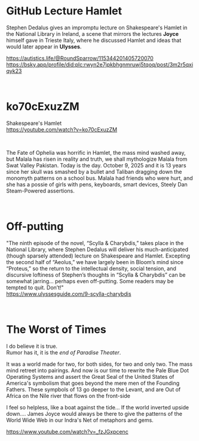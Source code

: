 # GitHub Lecture Hamlet

Stephen Dedalus gives an impromptu lecture on Shakespeare's Hamlet in the National Library in Ireland, a scene that mirrors the lectures **Joyce** himself gave in Trieste Italy, where he discussed Hamlet and ideas that would later appear in **Ulysses**.

https://autistics.life/@RoundSparrow/115344201405720070     
https://bsky.app/profile/did:plc:rwyn2e7jpkbhgnmruwj5tqoq/post/3m2r5qxiqyk23   

&nbsp;

# ko70cExuzZM

Shakespeare's Hamlet    
https://youtube.com/watch?v=ko70cExuzZM

&nbsp;

The Fate of Ophelia was horrific in Hamlet, the mass mind washed away, but Malala has risen in reality and truth, we shall mythologize Malala from Swat Valley Pakistan. Today is the day. October 9, 2025 and it is 13 years since her skull was smashed by a bullet and Taliban dragging down the monomyth patterns on a school bus. Malala had friends who were hurt, and she has a possie of girls with pens, keyboards, smart devices, Steely Dan Steam-Powered assertions.

&nbsp;

# Off-putting

"The ninth episode of the novel, “Scylla & Charybdis,” takes place in the National Library, where Stephen Dedalus will deliver his much-anticipated (though sparsely attended) lecture on Shakespeare and Hamlet.  Excepting the second half of “Aeolus,” we have largely been in Bloom’s mind since “Proteus,” so the return to the intellectual density, social tension, and discursive loftiness of Stephen’s thoughts in “Scylla & Charybdis” can be somewhat jarring… perhaps even off-putting.  Some readers may be tempted to quit.  Don’t!"     
https://www.ulyssesguide.com/9-scylla-charybdis


&nbsp;

# The Worst of Times

I do believe it is true.    
Rumor has it, it is the *end of Paradise Theater*.    

It was a world made for two, for both sides, for two and only two. The mass mind retreet into pairings. And now is our time to rewrite the Pale Blue Dot Operating Systems and assert the Great Seal of the United States of America's symbolism that goes beyond the mere men of the Founding Fathers. These sympbols of 13 go deeper to the Levant, and are Out of Africa on the Nile river that flows on the front-side 

I feel so helpless, like a boat against the tide... If the world inverted upside down.... James Joyce would always be there to give the patterns of the World Wide Web in our Indra's Net of metaphors and gems.

https://www.youtube.com/watch?v=_fzJGxpcenc
